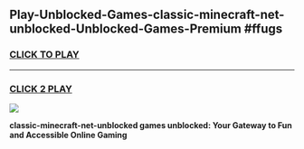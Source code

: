 
## Play-Unblocked-Games-classic-minecraft-net-unblocked-Unblocked-Games-Premium #ffugs
<h3>
<a href="https://premium.freeplayer.one?title=classic-minecraft-net-unblocked&ref=12M">CLICK TO PLAY</a></h3>
<hr>

<h3>
<a href="https://premium.freeplayer.one?title=classic-minecraft-net-unblocked&ref=12M">CLICK 2 PLAY</a>
  
</h3>

<a href="https://premium.freeplayer.one?title=classic-minecraft-net-unblocked&ref=12M"><img src="https://clearcache.store/games.png"></a>


**classic-minecraft-net-unblocked games unblocked: Your Gateway to Fun and Accessible Online Gaming**

